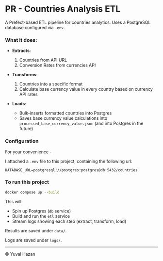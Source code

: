 # PR - Countries Analysis ETL

A Prefect-based ETL pipeline for countries analytics. Uses a PostgreSQL database configured via `.env`.

### What it does:

* **Extracts**:

  1. Countries from API URL
  2. Conversion Rates from currencies API
* **Transforms**:

  1. Countries into a specific format
  2. Calculate base currency value in every country based on currency API rates
* **Loads**:
  * Bulk-inserts formatted countries into Postgres
  * Saves base currency value calculations into `processed_base_currency_value.json` (and into Postgres in the future)
  

### Configuration

For your convenience -

I attached a `.env` file to this project, containing the following url:


```dotenv
DATABASE_URL=postgresql://postgres:postgres@db:5432/countries
```


### To run this project

```bash
docker compose up --build
```

This will:

* Spin up Postgres (`db` service)
* Build and run the `etl` service
* Stream logs showing each step (extract, transform, load)



Results are saved under `data/`.

Logs are saved under `logs/`.

---

© Yuval Hazan
